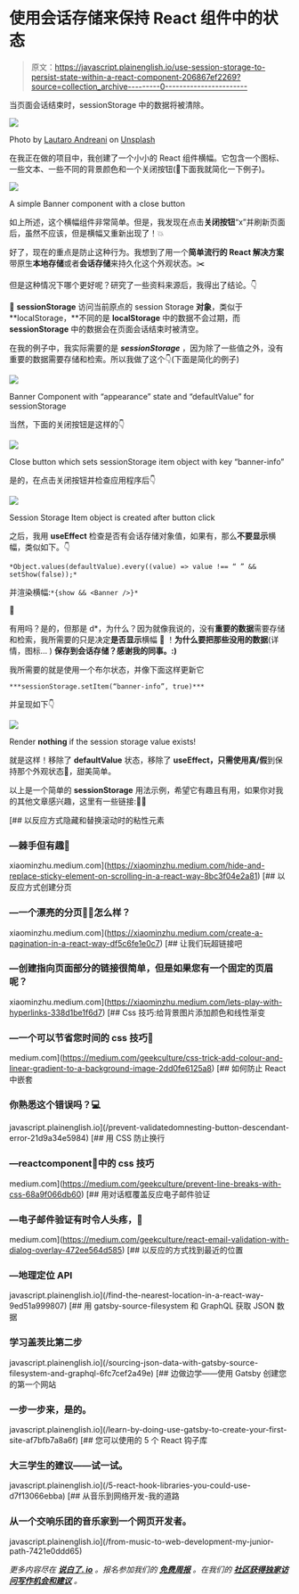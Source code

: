 # 使用会话存储来保持 React 组件中的状态

> 原文：<https://javascript.plainenglish.io/use-session-storage-to-persist-state-within-a-react-component-206867ef2269?source=collection_archive---------0----------------------->

当页面会话结束时，sessionStorage 中的数据将被清除。

![](img/246788371fc21ab2de34f57f01271382.png)

Photo by [Lautaro Andreani](https://unsplash.com/@lautaroandreani?utm_source=medium&utm_medium=referral) on [Unsplash](https://unsplash.com?utm_source=medium&utm_medium=referral)

在我正在做的项目中，我创建了一个小小的 React 组件横幅。它包含一个图标、一些文本、一些不同的背景颜色和一个关闭按钮(🌱下面我就简化一下例子)。

![](img/7340d7a8151e8b5166431aa51b624f73.png)

A simple Banner component with a close button

如上所述，这个横幅组件非常简单。但是，我发现在点击**关闭按钮**“x”并刷新页面后，虽然不应该，但是横幅又重新出现了！💥

好了，现在的重点是防止这种行为。我想到了用一个**简单流行的 React 解决方案**带原生**本地存储**或者**会话存储**来持久化这个外观状态。✂️

但是这种情况下哪个更好呢？研究了一些资料来源后，我得出了结论。👇

🌸 **sessionStorage** 访问当前原点的 session Storage **对象**，类似于 **localStorage，**不同的是 **localStorage** 中的数据不会过期，而 **sessionStorage** 中的数据会在页面会话结束时被清空。

在我的例子中，我实际需要的是 ***sessionStorage*** ，因为除了一些值之外，没有重要的数据需要存储和检索。所以我做了这个👇(下面是简化的例子)

![](img/ec52f39b347b9b369575b00c351e71c2.png)

Banner Component with “appearance” state and “defaultValue” for sessionStorage

当然，下面的关闭按钮是这样的👇

![](img/3d92d41bbe72f6eb844fe049858640f6.png)

Close button which sets sessionStorage item object with key “banner-info”

是的，在点击关闭按钮并检查应用程序后👇

![](img/a948233fbd36b07a588fc5f4a48590fc.png)

Session Storage Item object is created after button click

之后，我用 **useEffect** 检查是否有会话存储对象值，如果有，那么**不要显示**横幅，类似如下。👇

```
*Object.values(defaultValue).every((value) => value !== “ ” && setShow(false));*
```

并渲染横幅:`*{show && <Banner />}*`

🤔

有用吗？是的，但那是 d*，为什么？因为就像我说的，没有**重要的数据**需要存储和检索，我所需要的只是决定**是否显示**横幅 **🦜** ！**为什么要把那些没用的数据**(详情，图标… ) **保存到会话存储？感谢我的同事。:)**

我所需要的就是使用一个布尔状态，并像下面这样更新它

```
***sessionStorage.setItem(“banner-info”, true)***
```

并呈现如下👇

![](img/174053a1e25b1ef133e6466ed09ef37b.png)

Render **nothing** if the session storage value exists!

就是这样！移除了 **defaultValue** 状态，移除了 **useEffect，**只需使用**真/假**到保持那个外观状态🍭，甜美简单。

以上是一个简单的 **sessionStorage** 用法示例，希望它有趣且有用，如果你对我的其他文章感兴趣，这里有一些链接:🧚‍♂️

[](https://xiaominzhu.medium.com/hide-and-replace-sticky-element-on-scrolling-in-a-react-way-8bc3f04e2a81) [## 以反应方式隐藏和替换滚动时的粘性元素

### —棘手但有趣🍡

xiaominzhu.medium.com](https://xiaominzhu.medium.com/hide-and-replace-sticky-element-on-scrolling-in-a-react-way-8bc3f04e2a81) [](https://xiaominzhu.medium.com/create-a-pagination-in-a-react-way-df5c6fe1e0c7) [## 以反应方式创建分页

### —一个漂亮的分页🧚‍♂️怎么样？

xiaominzhu.medium.com](https://xiaominzhu.medium.com/create-a-pagination-in-a-react-way-df5c6fe1e0c7) [](https://xiaominzhu.medium.com/lets-play-with-hyperlinks-338d1be1f6d7) [## 让我们玩超链接吧

### —创建指向页面部分的链接很简单，但是如果您有一个固定的页眉呢？

xiaominzhu.medium.com](https://xiaominzhu.medium.com/lets-play-with-hyperlinks-338d1be1f6d7) [](https://medium.com/geekculture/css-trick-add-colour-and-linear-gradient-to-a-background-image-2dd0fe6125a8) [## Css 技巧:给背景图片添加颜色和线性渐变

### —一个可以节省您时间的 css 技巧🦋

medium.com](https://medium.com/geekculture/css-trick-add-colour-and-linear-gradient-to-a-background-image-2dd0fe6125a8) [](/prevent-validatedomnesting-button-descendant-error-21d9a34e5984) [## 如何防止 React 中嵌套

### 你熟悉这个错误吗？💻

javascript.plainenglish.io](/prevent-validatedomnesting-button-descendant-error-21d9a34e5984) [](https://medium.com/geekculture/prevent-line-breaks-with-css-68a9f066db60) [## 用 CSS 防止换行

### —reactcomponent🧚中的 css 技巧

medium.com](https://medium.com/geekculture/prevent-line-breaks-with-css-68a9f066db60) [](https://medium.com/geekculture/react-email-validation-with-dialog-overlay-472ee564d585) [## 用对话框覆盖反应电子邮件验证

### —电子邮件验证有时令人头疼，🧊

medium.com](https://medium.com/geekculture/react-email-validation-with-dialog-overlay-472ee564d585) [](/find-the-nearest-location-in-a-react-way-9ed51a999807) [## 以反应的方式找到最近的位置

### —️地理定位 API

javascript.plainenglish.io](/find-the-nearest-location-in-a-react-way-9ed51a999807) [](/sourcing-json-data-with-gatsby-source-filesystem-and-graphql-6fc7cef2a49e) [## 用 gatsby-source-filesystem 和 GraphQL 获取 JSON 数据

### 学习盖茨比第二步

javascript.plainenglish.io](/sourcing-json-data-with-gatsby-source-filesystem-and-graphql-6fc7cef2a49e) [](/learn-by-doing-use-gatsby-to-create-your-first-site-af7bfb7a8a6f) [## 边做边学——使用 Gatsby 创建您的第一个网站

### 一步一步来，是的。

javascript.plainenglish.io](/learn-by-doing-use-gatsby-to-create-your-first-site-af7bfb7a8a6f) [](/5-react-hook-libraries-you-could-use-d7f13066ebba) [## 您可以使用的 5 个 React 钩子库

### 大三学生的建议——试一试。

javascript.plainenglish.io](/5-react-hook-libraries-you-could-use-d7f13066ebba) [](/from-music-to-web-development-my-junior-path-7421e0ddd65) [## 从音乐到网络开发-我的道路

### 从一个交响乐团的音乐家到一个网页开发者。

javascript.plainenglish.io](/from-music-to-web-development-my-junior-path-7421e0ddd65) 

*更多内容尽在* [***说白了. io***](http://plainenglish.io/) *。报名参加我们的* [***免费周报***](http://newsletter.plainenglish.io/) *。在我们的* [***社区获得独家访问写作机会和建议***](https://discord.gg/GtDtUAvyhW) *。*